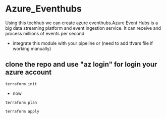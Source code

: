 # Azure_Eventhubs
Using this techhub we can create azure eventhubs.Azure Event Hubs is a big data streaming platform and event ingestion service. It can receive and process millions of events per second
* integrate this module with your pipeline or (need to add tfvars file if working manually)
## clone the repo and use "az login" for login your azure account

```
terraform init

```

* now

```
terraform plan

terraform apply
```
